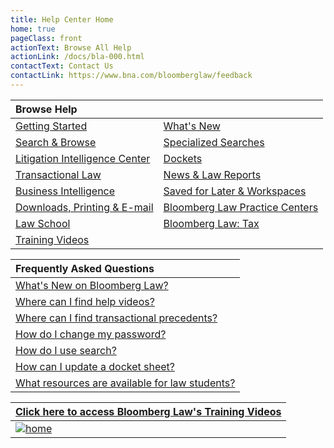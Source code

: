 ```yaml
---
title: Help Center Home
home: true
pageClass: front
actionText: Browse All Help
actionLink: /docs/bla-000.html
contactText: Contact Us
contactLink: https://www.bna.com/bloomberglaw/feedback
---
```

|Browse Help   |     |
|:-------------|-----|
|[Getting Started](/docs/)|[What's New](/docs/blh-000-whats-new.html)|
|[Search & Browse](/docs/blh-010-search-and-browse.html)|[Specialized Searches](/docs/blh-020-specialized-searches.html)|
|[Litigation Intelligence Center](/docs/blh-030-litigation-intelligence-center.html)|[Dockets](/docs/blh-040-dockets.html)|
|[Transactional Law](/docs/blh-050-corporate-and-transactional.html)|[News & Law Reports](/docs/blh-060-news-and-law-reports.html)|
|[Business Intelligence](/docs/blh-070-business-intelligence-center.html)|[Saved for Later & Workspaces](/docs/blh-080-saved-for-later-and-workspaces.html)|
|[Downloads, Printing & E-mail](/docs/blh-090-downloads-printing-and-email.html)|[Bloomberg Law Practice Centers](/docs/blh-100-bloomberg-law-practice-centers.html)|
|[Law School](/docs/blh-110-law-school.html)|[Bloomberg Law: Tax](https://bltx-help.bloombergtax.com/)|
|[Training Videos](/docs/blh-120-videos.html)| |

|Frequently Asked Questions    |
|:-------------|
|[What's New on Bloomberg Law?](/docs/blh-000-whats-new.html)|
|[Where can I find help videos?](/docs/blh-120-videos.html)  |
|[Where can I find transactional precedents?](/docs/blh-050-corporate-and-transactional.html#precedent-documents-overview)|
|[How do I change my password?](/docs/bla-000.html#change-your-password)|
|[How do I use search?](/docs/blh-010-search-and-browse.html#search-browse-basics)|
|[How can I update a docket sheet?](/docs/blh-040-dockets.html#update-dockets)|
|[What resources are available for law students?](/docs/blh-110-law-school.html#law-student-resources)|

|[Click here to access Bloomberg Law's Training Videos](/docs/blh-120-videos.html)|
|:-------------|
|[![home](/images/blaw-help-home.jpg "home")](/docs/blh-120-videos.html)|







